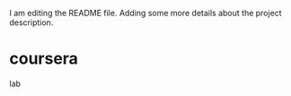 
I am editing the README file. Adding some more details about the project description.
# coursera
lab
